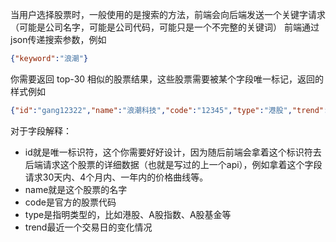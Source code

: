 当用户选择股票时，一般使用的是搜索的方法，前端会向后端发送一个关键字请求（可能是公司名字，可能是公司代码，可能只是一个不完整的关键词）
前端通过json传递搜索参数，例如
```json
{"keyword":"浪潮"}
```

 你需要返回 top-30 相似的股票结果，这些股票需要被某个字段唯一标记，返回的样式例如
 ```json
{"id":"gang12322","name":"浪潮科技","code":"12345","type":"港股","trend":"0.22"}
```
对于字段解释： 
* id就是唯一标识符，这个你需要好好设计，因为随后前端会拿着这个标识符去后端请求这个股票的详细数据（也就是写过的上一个api），例如拿着这个字段请求30天内、4个月内、一年内的价格曲线等。
* name就是这个股票的名字
* code是官方的股票代码
* type是指明类型的，比如港股、A股指数、A股基金等
* trend最近一个交易日的变化情况
 

